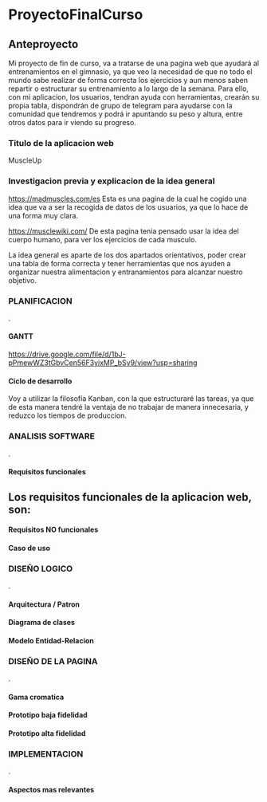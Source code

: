 # ProyectoFinalCurso


## Anteproyecto

Mi proyecto de fin de curso, va a tratarse de una pagina web que ayudará al entrenamientos en el gimnasio, ya que veo la necesidad de que no todo el mundo sabe realizar de forma correcta los ejercicios y aun menos saben repartir o estructurar su entrenamiento a lo largo de la semana. Para ello, con mi aplicacion, los usuarios, tendran ayuda con herramientas, crearán su propia tabla, dispondrán de grupo de telegram para ayudarse con la comunidad que tendremos y podrá ir apuntando su peso y altura, entre otros datos para ir viendo su progreso.

### Titulo de la aplicacion web
MuscleUp

### Investigacion previa y explicacion de la idea general

https://madmuscles.com/es
Esta es una pagina de la cual he cogido una idea que va a ser la recogida de datos de los usuarios, ya que lo hace de una forma muy clara.

https://musclewiki.com/
De esta pagina tenia pensado usar la idea del cuerpo humano, para ver los ejercicios de cada musculo.

La idea general es aparte de los dos apartados orientativos, poder crear una tabla de forma correcta y tener herramientas que nos ayuden a organizar nuestra alimentacion y entranamientos para alcanzar nuestro objetivo.


### PLANIFICACION
.
#### GANTT
https://drive.google.com/file/d/1bJ-pPmewWZ3tGbvCen56F3yixMP_bSy9/view?usp=sharing

#### Ciclo de desarrollo
Voy a utilizar la filosofía Kanban, con la que estructuraré las tareas, ya que de esta manera tendré la ventaja de no trabajar de manera innecesaria, y reduzco los tiempos de produccion.

### ANALISIS SOFTWARE
.
#### Requisitos funcionales
Los requisitos funcionales de la aplicacion web, son:
  -

#### Requisitos NO funcionales


#### Caso de uso


### DISEÑO LOGICO
.
#### Arquitectura / Patron



#### Diagrama de clases



#### Modelo Entidad-Relacion



### DISEÑO DE LA PAGINA
.
#### Gama cromatica



#### Prototipo baja fidelidad



#### Prototipo alta fidelidad



### IMPLEMENTACION
.
#### Aspectos mas relevantes




